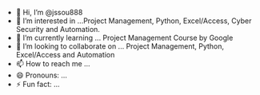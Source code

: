 - 👋 Hi, I’m @jssou888
- 👀 I’m interested in ...Project Management, Python, Excel/Access, Cyber Security and Automation.
- 🌱 I’m currently learning ... Project Management Course by Google
- 💞️ I’m looking to collaborate on ... Project Management, Python, Excel/Access and Automation
- 📫 How to reach me ...
- 😄 Pronouns: ...
- ⚡ Fun fact: ...

<!---
jssou888/jssou888 is a ✨ special ✨ repository because its `README.md` (this file) appears on your GitHub profile.
You can click the Preview link to take a look at your changes.
--->
